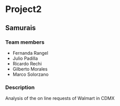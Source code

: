 # Project2

## Samurais

### Team members
* Fernanda Rangel 
* Julio Padilla
* Ricardo Rechi
* Gilberto Morales
* Marco Solorzano

### Description
Analysis of the on line requests of Walmart in CDMX
